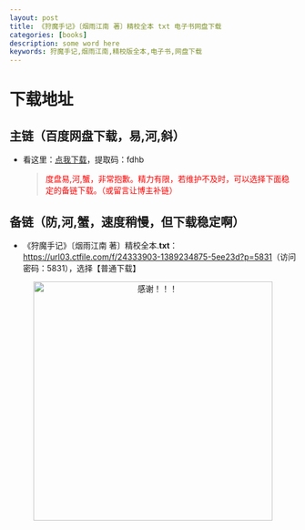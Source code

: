 ```yaml
---
layout: post
title: 《狩魔手记》〔烟雨江南 著〕精校全本 txt 电子书网盘下载
categories: [books]
description: some word here
keywords: 狩魔手记,烟雨江南,精校版全本,电子书,网盘下载
---
```


# 下载地址

## 主链（百度网盘下载，易,河,斜）

- 看这里：[点我下载](https://pan.baidu.com/s/1iMXUbSbtZQZjDcqDmnWUyw?pwd=fdhb)，提取码：fdhb

  > <p style="color:red" >度盘易,河,蟹，非常抱歉。精力有限，若维护不及时，可以选择下面稳定的备链下载。（或留言让博主补链）</p>

## 备链（防,河,蟹，速度稍慢，但下载稳定啊）

- 《狩魔手记》〔烟雨江南 著〕精校全本.**txt**：<https://url03.ctfile.com/f/24333903-1389234875-5ee23d?p=5831>（访问密码：5831），选择【普通下载】

<div align="center"><img src="https://pic.imgdb.cn/item/6707df6bd29ded1a8ce37031.gif" alt="感谢！！！" width="420px" height="auto"/></div>
